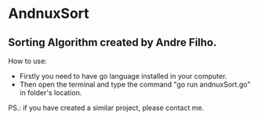 # AndnuxSort
## Sorting Algorithm created by Andre Filho.

How to use:
  * Firstly you need to have go language installed in your computer.
  * Then open the terminal and type the command "go run andnuxSort.go" in folder's location.

PS.: if you have created a similar project, please contact me.
